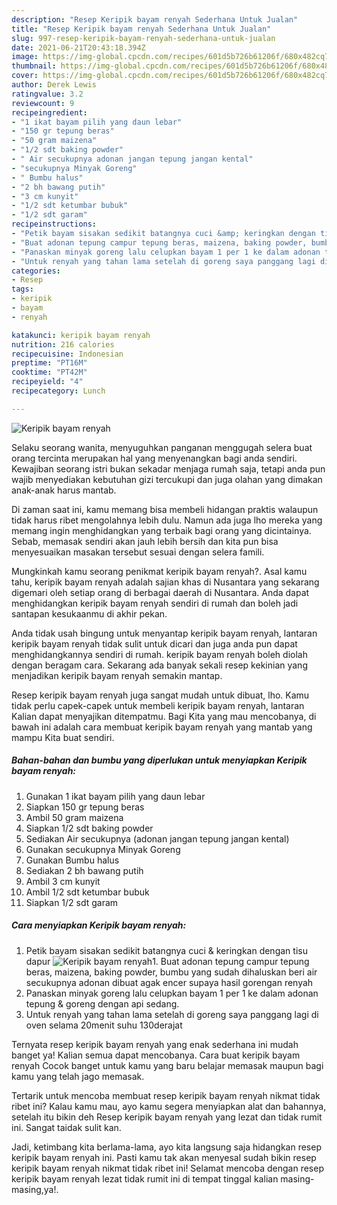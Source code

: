 ```yaml
---
description: "Resep Keripik bayam renyah Sederhana Untuk Jualan"
title: "Resep Keripik bayam renyah Sederhana Untuk Jualan"
slug: 997-resep-keripik-bayam-renyah-sederhana-untuk-jualan
date: 2021-06-21T20:43:18.394Z
image: https://img-global.cpcdn.com/recipes/601d5b726b61206f/680x482cq70/keripik-bayam-renyah-foto-resep-utama.jpg
thumbnail: https://img-global.cpcdn.com/recipes/601d5b726b61206f/680x482cq70/keripik-bayam-renyah-foto-resep-utama.jpg
cover: https://img-global.cpcdn.com/recipes/601d5b726b61206f/680x482cq70/keripik-bayam-renyah-foto-resep-utama.jpg
author: Derek Lewis
ratingvalue: 3.2
reviewcount: 9
recipeingredient:
- "1 ikat bayam pilih yang daun lebar"
- "150 gr tepung beras"
- "50 gram maizena"
- "1/2 sdt baking powder"
- " Air secukupnya adonan jangan tepung jangan kental"
- "secukupnya Minyak Goreng"
- " Bumbu halus"
- "2 bh bawang putih"
- "3 cm kunyit"
- "1/2 sdt ketumbar bubuk"
- "1/2 sdt garam"
recipeinstructions:
- "Petik bayam sisakan sedikit batangnya cuci &amp; keringkan dengan tisu dapur"
- "Buat adonan tepung campur tepung beras, maizena, baking powder, bumbu yang sudah dihaluskan beri air secukupnya adonan dibuat agak encer supaya hasil gorengan renyah"
- "Panaskan minyak goreng lalu celupkan bayam 1 per 1 ke dalam adonan tepung &amp; goreng dengan api sedang."
- "Untuk renyah yang tahan lama setelah di goreng saya panggang lagi di oven selama 20menit suhu 130derajat"
categories:
- Resep
tags:
- keripik
- bayam
- renyah

katakunci: keripik bayam renyah 
nutrition: 216 calories
recipecuisine: Indonesian
preptime: "PT16M"
cooktime: "PT42M"
recipeyield: "4"
recipecategory: Lunch

---
```



![Keripik bayam renyah](https://img-global.cpcdn.com/recipes/601d5b726b61206f/680x482cq70/keripik-bayam-renyah-foto-resep-utama.jpg)

Selaku seorang wanita, menyuguhkan panganan menggugah selera buat orang tercinta merupakan hal yang menyenangkan bagi anda sendiri. Kewajiban seorang istri bukan sekadar menjaga rumah saja, tetapi anda pun wajib menyediakan kebutuhan gizi tercukupi dan juga olahan yang dimakan anak-anak harus mantab.

Di zaman  saat ini, kamu memang bisa membeli hidangan praktis walaupun tidak harus ribet mengolahnya lebih dulu. Namun ada juga lho mereka yang memang ingin menghidangkan yang terbaik bagi orang yang dicintainya. Sebab, memasak sendiri akan jauh lebih bersih dan kita pun bisa menyesuaikan masakan tersebut sesuai dengan selera famili. 



Mungkinkah kamu seorang penikmat keripik bayam renyah?. Asal kamu tahu, keripik bayam renyah adalah sajian khas di Nusantara yang sekarang digemari oleh setiap orang di berbagai daerah di Nusantara. Anda dapat menghidangkan keripik bayam renyah sendiri di rumah dan boleh jadi santapan kesukaanmu di akhir pekan.

Anda tidak usah bingung untuk menyantap keripik bayam renyah, lantaran keripik bayam renyah tidak sulit untuk dicari dan juga anda pun dapat menghidangkannya sendiri di rumah. keripik bayam renyah boleh diolah dengan beragam cara. Sekarang ada banyak sekali resep kekinian yang menjadikan keripik bayam renyah semakin mantap.

Resep keripik bayam renyah juga sangat mudah untuk dibuat, lho. Kamu tidak perlu capek-capek untuk membeli keripik bayam renyah, lantaran Kalian dapat menyajikan ditempatmu. Bagi Kita yang mau mencobanya, di bawah ini adalah cara membuat keripik bayam renyah yang mantab yang mampu Kita buat sendiri.

<!--inarticleads1-->

##### Bahan-bahan dan bumbu yang diperlukan untuk menyiapkan Keripik bayam renyah:

1. Gunakan 1 ikat bayam pilih yang daun lebar
1. Siapkan 150 gr tepung beras
1. Ambil 50 gram maizena
1. Siapkan 1/2 sdt baking powder
1. Sediakan  Air secukupnya (adonan jangan tepung jangan kental)
1. Gunakan secukupnya Minyak Goreng
1. Gunakan  Bumbu halus
1. Sediakan 2 bh bawang putih
1. Ambil 3 cm kunyit
1. Ambil 1/2 sdt ketumbar bubuk
1. Siapkan 1/2 sdt garam




<!--inarticleads2-->

##### Cara menyiapkan Keripik bayam renyah:

1. Petik bayam sisakan sedikit batangnya cuci &amp; keringkan dengan tisu dapur
<img src="https://img-global.cpcdn.com/steps/6c465c2b3e79f5bf/160x128cq70/keripik-bayam-renyah-langkah-memasak-1-foto.jpg" alt="Keripik bayam renyah">1. Buat adonan tepung campur tepung beras, maizena, baking powder, bumbu yang sudah dihaluskan beri air secukupnya adonan dibuat agak encer supaya hasil gorengan renyah
1. Panaskan minyak goreng lalu celupkan bayam 1 per 1 ke dalam adonan tepung &amp; goreng dengan api sedang.
1. Untuk renyah yang tahan lama setelah di goreng saya panggang lagi di oven selama 20menit suhu 130derajat




Ternyata resep keripik bayam renyah yang enak sederhana ini mudah banget ya! Kalian semua dapat mencobanya. Cara buat keripik bayam renyah Cocok banget untuk kamu yang baru belajar memasak maupun bagi kamu yang telah jago memasak.

Tertarik untuk mencoba membuat resep keripik bayam renyah nikmat tidak ribet ini? Kalau kamu mau, ayo kamu segera menyiapkan alat dan bahannya, setelah itu bikin deh Resep keripik bayam renyah yang lezat dan tidak rumit ini. Sangat taidak sulit kan. 

Jadi, ketimbang kita berlama-lama, ayo kita langsung saja hidangkan resep keripik bayam renyah ini. Pasti kamu tak akan menyesal sudah bikin resep keripik bayam renyah nikmat tidak ribet ini! Selamat mencoba dengan resep keripik bayam renyah lezat tidak rumit ini di tempat tinggal kalian masing-masing,ya!.

